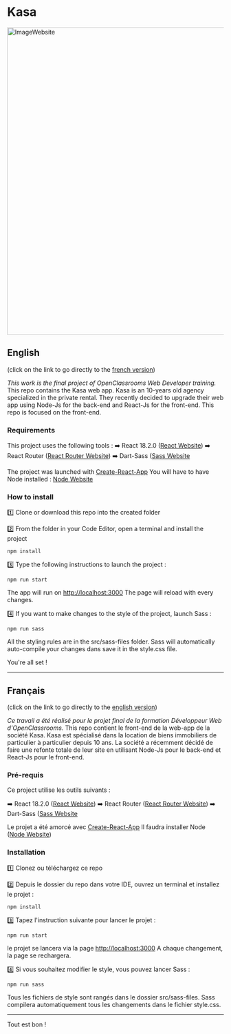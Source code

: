 # Kasa

<img width="713" alt="ImageWebsite" src="">

## English

(click on the link to go directly to the [french version](#français))

_This work is the final project of OpenClassrooms Web Developer training._
This repo contains the Kasa web app.
Kasa is an 10-years old agency specialized in the private rental. They recently decided to upgrade their web app using Node-Js for the back-end and React-Js for the front-end.
This repo is focused on the front-end.

### Requirements

This project uses the following tools :
:arrow_right: React 18.2.0 ([React Website](https://reactjs.org/))
:arrow_right: React Router ([React Router Website](https://reactrouter.com/en/main))
:arrow_right: Dart-Sass ([Sass Website](https://sass-lang.com/dart-sass)

The project was launched with [Create-React-App](https://github.com/facebook/create-react-app)
You will have to have Node installed : [Node Website](https://nodejs.org/fr/)

### How to install

:one: Clone or download this repo into the created folder

:two: From the folder in your Code Editor, open a terminal and install the project

```
npm install
```

:three: Type the following instructions to launch the project :

```
npm run start
```

The app will run on [http://localhost:3000](http://localhost:3000)
The page will reload with every changes.

:four: If you want to make changes to the style of the project, launch Sass :

```
npm run sass
```

All the styling rules are in the src/sass-files folder. Sass will automatically auto-compile your changes dans save it in the style.css file.

You're all set !

---

## Français

(click on the link to go directly to the [english version](#english))

_Ce travail a été réalisé pour le projet final de la formation Développeur Web d'OpenClassrooms._
This repo contient le front-end de la web-app de la société Kasa.
Kasa est spécialisé dans la location de biens immobiliers de particulier à particulier depuis 10 ans. La société a récemment décidé de faire une refonte totale de leur site en utilisant Node-Js pour le back-end et React-Js pour le front-end.

### Pré-requis

Ce project utilise les outils suivants :

:arrow_right: React 18.2.0 ([React Website](https://reactjs.org/))
:arrow_right: React Router ([React Router Website](https://reactrouter.com/en/main))
:arrow_right: Dart-Sass ([Sass Website](https://sass-lang.com/dart-sass)

Le projet a été amorcé avec [Create-React-App](https://github.com/facebook/create-react-app)
Il faudra installer Node ([Node Website](https://nodejs.org/fr/))

### Installation

:one: Clonez ou téléchargez ce repo

:two: Depuis le dossier du repo dans votre IDE, ouvrez un terminal et installez le projet :

```
npm install
```

:three: Tapez l'instruction suivante pour lancer le projet :

```
npm run start
```

le projet se lancera via la page [http://localhost:3000](http://localhost:3000)
A chaque changement, la page se rechargera.

:four: Si vous souhaitez modifier le style, vous pouvez lancer Sass :

```
npm run sass
```

Tous les fichiers de style sont rangés dans le dossier src/sass-files.
Sass compilera automatiquement tous les changements dans le fichier style.css.

---

Tout est bon !
